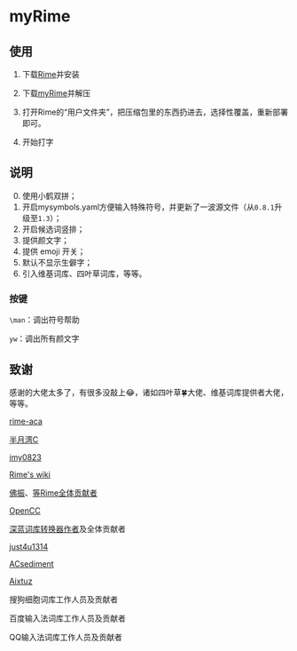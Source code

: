 # myRime

## 使用

1. 下载[Rime](http://rime.im/)并安装

2. 下载[myRime](https://github.com/ASC8384/myRime/archive/master.zip)并解压

3. 打开Rime的“用户文件夹”，把压缩包里的东西扔进去，选择性覆盖，重新部署即可。

4. 开始打字

## 说明

0. 使用小鹤双拼；
1. 开启mysymbols.yaml方便输入特殊符号，并更新了一波源文件（从`0.8.1`升级至`1.3`）；
2. 开启候选词竖排；
3. 提供颜文字；
4. 提供 emoji 开关；
5. 默认不显示生僻字；
6. 引入维基词库、四叶草词库，等等。

### 按键

`\man`：调出符号帮助

`yw`：调出所有颜文字

## 致谢

感谢的大佬太多了，有很多没敲上😂，诸如四叶草🍀大佬、维基词库提供者大佬，等等。

[rime-aca](https://github.com/rime-aca/dictionaries)

[半月湾C](http://tieba.baidu.com/p/3288634121)

[imy0823](http://tieba.baidu.com/p/4125987751)

[Rime's wiki](https://github.com/rime/home/wiki)

[佛振](https://github.com/lotem)、[等Rime全体贡献者](https://github.com/orgs/rime/people)

[OpenCC](https://github.com/BYVoid/OpenCC)

[深蓝词库转换器作者](https://code.google.com/p/imewlconverter/)及全体贡献者

[just4u1314](http://tieba.baidu.com/p/2757690418)

[ACsediment](https://github.com/ACsediment/RimeNewbie)

[Aixtuz](https://github.com/Aixtuz/Rime-Config)

搜狗细胞词库工作人员及贡献者

百度输入法词库工作人员及贡献者

QQ输入法词库工作人员及贡献者
